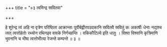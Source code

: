 +++
title = "०३ त्वमिन्द्र स्रवितवा"

+++

हे शूरेन्द्र त्वं अहि ना वृत्रेण परिष्ठिता आक्रान्ताः पूर्वीर्बह्वीरपउदकानि स्रवितवै स्रवितुं कः अकार्षीः धेनाः नद्यश्च त्वत् त्वत्तोहेतोः रथ्योन रथिनइव वावके निर्गच्छन्ति । वकिकौटिल्ये इति धातुः । विश्वा विश्वानि कृत्रिमाणि भुवनानि च भीषा त्वत्तोभीत्या रेजन्ते कम्पन्ते ॥ ३ ॥